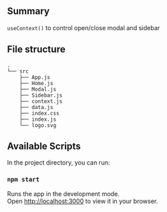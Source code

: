 ## Summary

`useContext()` to control open/close modal and sidebar

## File structure

```
.
└── src
    ├── App.js
    ├── Home.js
    ├── Modal.js
    ├── Sidebar.js
    ├── context.js
    ├── data.js
    ├── index.css
    ├── index.js
    └── logo.svg
```

## Available Scripts

In the project directory, you can run:

### `npm start`

Runs the app in the development mode.\
Open [http://localhost:3000](http://localhost:3000) to view it in your browser.
